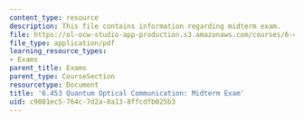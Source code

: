 ```yaml
---
content_type: resource
description: This file contains information regarding midterm exam.
file: https://ol-ocw-studio-app-production.s3.amazonaws.com/courses/6-453-quantum-optical-communication-fall-2016/c9081ec5764c7d2a8a138ffcdfb025b3_MIT6_453F16_Midterm.pdf
file_type: application/pdf
learning_resource_types:
- Exams
parent_title: Exams
parent_type: CourseSection
resourcetype: Document
title: '6.453 Quantum Optical Communication: Midterm Exam'
uid: c9081ec5-764c-7d2a-8a13-8ffcdfb025b3
---
```

